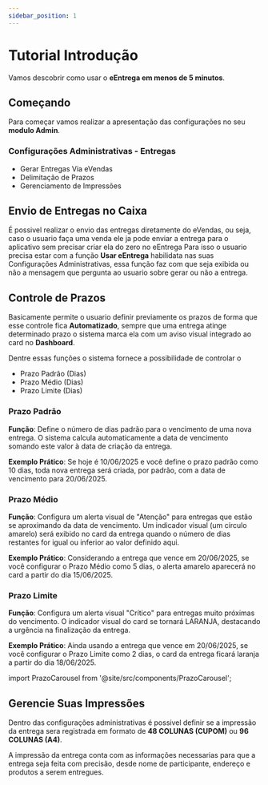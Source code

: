 ```yaml
---
sidebar_position: 1
---
```


# Tutorial Introdução

Vamos descobrir como usar o **eEntrega em menos de 5 minutos**.

## Começando

Para começar vamos realizar a apresentação das configurações no seu **modulo Admin**.

### Configurações Administrativas - Entregas

-   Gerar Entregas Via eVendas
-   Delimitação de Prazos
-   Gerenciamento de Impressões

## Envio de Entregas no Caixa

É possivel realizar o envio das entregas diretamente do eVendas, ou seja, caso o usuario faça uma venda ele ja pode enviar a entrega para o aplicativo sem precisar criar ela do zero no eEntrega
Para isso o usuario precisa estar com a função **Usar eEntrega** habilidata nas suas Configurações Administrativas, essa função faz com que seja exibida ou não a mensagem que pergunta ao usuario sobre gerar ou não a entrega.

## Controle de Prazos

Basicamente permite o usuario definir previamente os prazos de forma que esse controle fica **Automatizado**, sempre
que uma entrega atinge determinado prazo o sistema marca ela com um aviso visual integrado ao card no **Dashboard**.

Dentre essas funções o sistema fornece a possibilidade de controlar o

-   Prazo Padrão (Dias)
-   Prazo Médio (Dias)
-   Prazo Limite (Dias)

### Prazo Padrão
**Função**: Define o número de dias padrão para o vencimento de uma nova entrega. O sistema
calcula automaticamente a data de vencimento somando este valor à data de criação da entrega.

**Exemplo Prático**: Se hoje é 10/06/2025 e você define o prazo padrão como 10 dias, toda nova
entrega será criada, por padrão, com a data de vencimento para 20/06/2025.

### Prazo Médio
**Função**: Configura um alerta visual de "Atenção" para entregas que estão se aproximando da data
de vencimento. Um indicador visual (um círculo amarelo) será exibido no card da entrega quando o
número de dias restantes for igual ou inferior ao valor definido aqui.

**Exemplo Prático**: Considerando a entrega que vence em 20/06/2025, se você configurar o Prazo
Médio como 5 dias, o alerta amarelo aparecerá no card a partir do dia 15/06/2025.

### Prazo Limite
**Função**: Configura um alerta visual "Crítico" para entregas muito próximas do vencimento. O
indicador visual do card se tornará LARANJA, destacando a urgência na finalização da entrega.

**Exemplo Prático**: Ainda usando a entrega que vence em 20/06/2025, se você configurar o Prazo
Limite como 2 dias, o card da entrega ficará laranja a partir do dia 18/06/2025.

import PrazoCarousel from '@site/src/components/PrazoCarousel';

<PrazoCarousel />

## Gerencie Suas Impressões

Dentro das configurações administrativas é possivel definir se a impressão da entrega sera registrada em formato de 
**48 COLUNAS (CUPOM)** ou **96 COLUNAS (A4)**.

A impressão da entrega conta com as informações necessarias para que a entrega seja feita com precisão, desde nome de participante, endereço e produtos a serem entregues.
